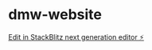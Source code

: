 # dmw-website

[Edit in StackBlitz next generation editor ⚡️](https://stackblitz.com/~/github.com/TheCostinCiobanu/dmw-website)